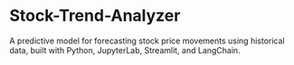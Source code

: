 # Stock-Trend-Analyzer
A predictive model for forecasting stock price movements using historical data, built with Python, JupyterLab, Streamlit, and LangChain.
